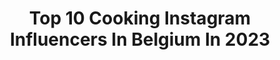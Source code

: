 ---
title: Top 10 Cooking Instagram Influencers In Belgium In 2023
description: >-
  Find top cooking Instagram influencers in Belgium in 2023. Most popular hashtags: #belgium #rose #minimal #ootd.
platform: Instagram
hits: 11
text_top: Discover the most popular Instagram influencers on inBeat.
text_bottom: Our platform aggregates 11 Instagram influencers like this in Belgium for you to collaborate.
profiles:
  - username: "phorphor__kim"
    fullname: >-
      Phorphor__kim
    bio: >-
      Taken 🔐 I ❤️ Dancing, Fashion, Cooking, Music Thank you for my new followers 🥺 Tiktok: itsphorphorkim (130k+) • Founder @shophenceeberry_ @sneaky.pai
    location: "Belgium"
    followers: 9639
    engagement: 569
    commentsToLikes: 0.009843
    id: ck15rhntb7zc90i19ln9lnfjr
    verified: false
    hashtags: "#fashion, #outfits, #blogger, #modeling"
  - username: "maya_poppins"
    fullname: >-
      Motherhood PlayIdeas Lyfestyle
    bio: >-
      *mum of 3 (🧑🏽12,👦🏽10,👧5) *From 🇧🇪 and live in 🇬🇧 (#expatriatelife)
    location: "Belgium"
    followers: 302
    engagement: 12909
    commentsToLikes: 0.460534
    id: ckaosx617tf860i78y5t9lpd1
    verified: false
    hashtags: "#foodporn, #royalsnappingartists, #kids, #foodstyling"
  - username: "yasminevandenmeersch"
    fullname: >-
      YASMINE | Bookish optimist
    bio: >-
      Madly in love with Jef ❤️‍🔥 See the good in people✨ 23 | bookworm, teacher☕️ Working in a bookstore 📖
    location: "Belgium"
    followers: 4179
    engagement: 1168
    commentsToLikes: 0.106728
    id: ck5cdpth1jklb0i11zszmk5lx
    verified: false
    hashtags: "#happiness, #whatiwore, #discoverunder5k, #outfitinspiration"
  - username: "chlovdw"
    fullname: >-
      Chloë Van de Walle
    bio: >-
      FIERCE FASHION & FOOD LOVER ♡ ➵ Belgium based | 90’s kid ➵ Wifey of @debackerjerre 💍 ➵ Proud (plus)mommy of Ariane & Emma 💕
    location: "Belgium"
    followers: 4668
    engagement: 296
    commentsToLikes: 0.182215
    id: ck0vvf3s5ouu00i19aeaq98gh
    verified: false
    hashtags: "#vlaamseblogger, #bunintheoven, #firstborn, #preggobelly"
  - username: "epicurusfrombelgium"
    fullname: >-
      Youri the Belgian Epicurean
    bio: >-
      #wine 🍷 #BBQ 🔥 #gastronomy 🍺 #oenologist on my way to become #sommelier Posting only products tasted/cooked Follow my epicurean life & reviews 👇
    location: "Belgium"
    followers: 3839
    engagement: 1056
    commentsToLikes: 0.075747
    id: ck14li2l3us8k0i196xog8l15
    verified: false
    hashtags: "#winetime, #winegram, #wineporn, #webergrill"
  - username: "julie.p_fotografie"
    fullname: >-
      Horse & Dog Photography
    bio: >-
      Belgian Photographer 🇧🇪 6 sponsored dressage riders 🖤 Brand or store looking for a collaboration? DM me 📩
    location: "Belgium"
    followers: 4705
    engagement: 401
    commentsToLikes: 0.017018
    id: ck6u5n82falq00j71ktcnzuml
    verified: false
    hashtags: "#matching, #equinestyle, #pferdebilder, #pferdesport"
  - username: "obumex_interiors"
    fullname: >-
      Obumex
    bio: >-
      Belgian kitchen and interior that fits your personality and furniture in harmony! Always looking for longlife elegance!
    location: "Belgium"
    followers: 71636
    engagement: 98
    commentsToLikes: 0.009926
    id: ck5cfpvq7nf9z0i11l4hjt3p2
    verified: false
    hashtags: "#madetomeasure, #whenobjectswork, #obumexkitchens, #bespokeinteriors"
  - username: "photo_sebastian"
    fullname: >-
      Hamburg & traveling
    bio: >-
      architecture - long exposure - black and white 📷 Canon 5D Mark IV mod @tv_buildings member @raw_community
    location: "Belgium"
    followers: 2575
    engagement: 1528
    commentsToLikes: 0.067465
    id: ck5chsw2erej30i111zktkfnz
    verified: false
    hashtags: "#arkiminimal, #archilovers, #minimal, #archi"
  - username: "rumanamolla"
    fullname: >-
      Rumana Molla
    bio: >-
      Artist represented by @luckystar_international Movies - #bawrichhori #Irada #pyaarkapunchnama2 #trialofsatyamkaushik #lifesahihai #itsnotthatsimple
    location: "Belgium"
    followers: 57450
    engagement: 294
    commentsToLikes: 0.068947
    id: ck5bwlw5wlyef0i116cggj35f
    verified: false
    hashtags: "#bawrichhori, #palghar, #devdd2, #erosnow"
  - username: "nickbril"
    fullname: >-
      Nick Bril
    bio: >-
      Chef/DJ/restaurateur/father/. @thejaneantwerp🌟🌟 18GM+64TBC.@augustantwerp 15GM djbookings @wearekurious @drinkmaryv @symbiosebythejane .
    location: "Belgium"
    followers: 36799
    engagement: 208
    commentsToLikes: 0.034985
    id: ck14hb49y9fn40i19gswd0o5g
    verified: false
    hashtags: "#thejaneantwerp, #nickbril, #dj, #takeawayfood"
---
